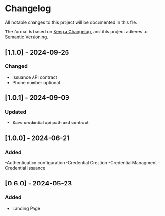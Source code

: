 # Changelog
All notable changes to this project will be documented in this file.

The format is based on [Keep a Changelog](https://keepachangelog.com/en/1.0.0/),
and this project adheres to [Semantic Versioning](https://semver.org/spec/v2.0.0.html).

## [1.1.0] - 2024-09-26
### Changed
- Issuance API contract
- Phone number optional

## [1.0.1] - 2024-09-09

### Updated
- Save credential api path and contract


## [1.0.0] - 2024-06-21
### Added
-Authentication configuration
-Credential Creation
-Credential Managment
-Credential Issuance

## [0.6.0] - 2024-05-23
### Added
- Landing Page
